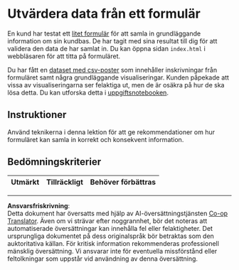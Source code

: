 <!--
CO_OP_TRANSLATOR_METADATA:
{
  "original_hash": "f9d5a7275e046223fa6474477674b810",
  "translation_date": "2025-08-26T20:59:29+00:00",
  "source_file": "2-Working-With-Data/08-data-preparation/assignment.md",
  "language_code": "sv"
}
-->
# Utvärdera data från ett formulär

En kund har testat ett [litet formulär](../../../../2-Working-With-Data/08-data-preparation/index.html) för att samla in grundläggande information om sin kundbas. De har tagit med sina resultat till dig för att validera den data de har samlat in. Du kan öppna sidan `index.html` i webbläsaren för att titta på formuläret.

Du har fått en [dataset med csv-poster](../../../../data/form.csv) som innehåller inskrivningar från formuläret samt några grundläggande visualiseringar. Kunden påpekade att vissa av visualiseringarna ser felaktiga ut, men de är osäkra på hur de ska lösa detta. Du kan utforska detta i [uppgiftsnotebooken](assignment.ipynb).

## Instruktioner

Använd teknikerna i denna lektion för att ge rekommendationer om hur formuläret kan samla in korrekt och konsekvent information.

## Bedömningskriterier

Utmärkt | Tillräckligt | Behöver förbättras
--- | --- | --- |

---

**Ansvarsfriskrivning**:  
Detta dokument har översatts med hjälp av AI-översättningstjänsten [Co-op Translator](https://github.com/Azure/co-op-translator). Även om vi strävar efter noggrannhet, bör det noteras att automatiserade översättningar kan innehålla fel eller felaktigheter. Det ursprungliga dokumentet på dess originalspråk bör betraktas som den auktoritativa källan. För kritisk information rekommenderas professionell mänsklig översättning. Vi ansvarar inte för eventuella missförstånd eller feltolkningar som uppstår vid användning av denna översättning.